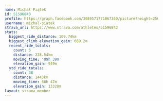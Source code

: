 ```yaml
---
name: Michał Piątek
id: 51596843
profile: https://graph.facebook.com/3089571771067360/picture?height=256&width=256
username: michal-piatek
strava_url: https://www.strava.com/athletes/51596843
stats:
  biggest_ride_distance: 109.74km
  biggest_climb_elevation_gain: 669.2m
  recent_ride_totals:
    count: 5
    distance: 228.54km
    moving_time: '09h 39m'
    elevation_gain: 949m
  ytd_ride_totals:
    count: 38
    distance: 1443km
    moving_time: 66h 47m
    elevation_gain: 13328m
layout: strava_member
--- 
```


